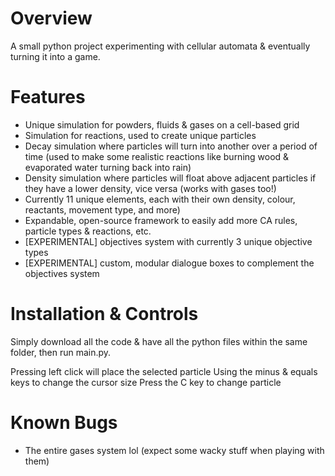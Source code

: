 # Overview
A small python project experimenting with cellular automata & eventually turning it into a game.

# Features
- Unique simulation for powders, fluids & gases on a cell-based grid
- Simulation for reactions, used to create unique particles
- Decay simulation where particles will turn into another over a period of time (used to make some realistic reactions like burning wood & evaporated water turning back into rain)
- Density simulation where particles will float above adjacent particles if they have a lower density, vice versa (works with gases too!)
- Currently 11 unique elements, each with their own density, colour, reactants, movement type, and more)
- Expandable, open-source framework to easily add more CA rules, particle types & reactions, etc.
- [EXPERIMENTAL] objectives system with currently 3 unique objective types
- [EXPERIMENTAL] custom, modular dialogue boxes to complement the objectives system

# Installation & Controls
Simply download all the code & have all the python files within the same folder, then run main.py.

Pressing left click will place the selected particle
Using the minus & equals keys to change the cursor size
Press the C key to change particle

# Known Bugs
- The entire gases system lol (expect some wacky stuff when playing with them)

